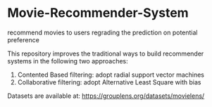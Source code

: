 # Movie-Recommender-System
recommend movies to users regrading the prediction on potential preference

This repository improves the traditional ways to build recommender systems in the following two approaches:

1. Contented Based filtering: adopt radial support vector machines
2. Collaborative filtering: adopt Alternative Least Square with bias

Datasets are available at: https://grouplens.org/datasets/movielens/
